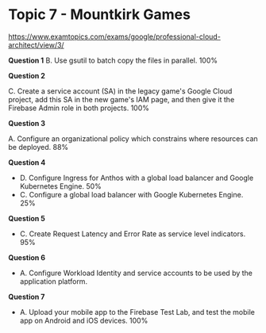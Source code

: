 # Topic 7 - Mountkirk Games

https://www.examtopics.com/exams/google/professional-cloud-architect/view/3/

**Question 1**
B. Use gsutil to batch copy the files in parallel. 100%

**Question 2**

C. Create a service account (SA) in the legacy game's Google Cloud project, add this SA in the new game's IAM page, and then give it the Firebase Admin role in both projects. 100%

**Question 3**

A. Configure an organizational policy which constrains where resources can be deployed. 88%

**Question 4**

- D. Configure Ingress for Anthos with a global load balancer and Google Kubernetes Engine. 50%
- C. Configure a global load balancer with Google Kubernetes Engine. 25%

**Question 5**

- C. Create Request Latency and Error Rate as service level indicators. 95%

**Question 6**

- A. Configure Workload Identity and service accounts to be used by the application platform.

**Question 7**

- A. Upload your mobile app to the Firebase Test Lab, and test the mobile app on Android and iOS devices. 100%
